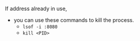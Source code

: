 If address already in use,

- you can use these commands to kill the process.
  - `lsof -i :8080`
  - `kill <PID>`
